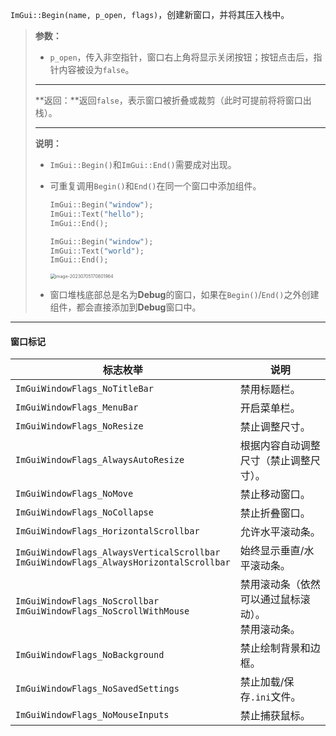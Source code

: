 `ImGui::Begin(name, p_open, flags)`，创建新窗口，并将其压入栈中。

>   **参数：**
>
>   *   `p_open`，传入非空指针，窗口右上角将显示关闭按钮；按钮点击后，指针内容被设为`false`。
>
>   ---
>
>   **返回：**返回`false`，表示窗口被折叠或裁剪（此时可提前将将窗口出栈）。
>
>   ---
>
>   **说明：**
>
>   *   `ImGui::Begin()`和`ImGui::End()`需要成对出现。
>
>   *   可重复调用`Begin()`和`End()`在同一个窗口中添加组件。
>
>       ```cpp
>       ImGui::Begin("window");
>       ImGui::Text("hello");
>       ImGui::End();
>       
>       ImGui::Begin("window");
>       ImGui::Text("world");
>       ImGui::End();
>       ```
>
>       <img src="./../../../../999.Asset/image-20230705170801964.png" alt="image-20230705170801964" style="zoom:50%;" />
>
>   *   窗口堆栈底部总是名为**Debug**的窗口，如果在`Begin()`/`End()`之外创建组件，都会直接添加到**Debug**窗口中。

---

#### 窗口标记

| 标志枚举                                                     | 说明                                                   |
| ------------------------------------------------------------ | ------------------------------------------------------ |
| `ImGuiWindowFlags_NoTitleBar‎`                                | 禁用标题栏。                                           |
| `ImGuiWindowFlags_MenuBar`                                   | 开启菜单栏。                                           |
| `ImGuiWindowFlags_NoResize`                                  | 禁止调整尺寸。                                         |
| `ImGuiWindowFlags_AlwaysAutoResize`                          | 根据内容自动调整尺寸（禁止调整尺寸）。                 |
| `ImGuiWindowFlags_NoMove`                                    | 禁止移动窗口。                                         |
| `ImGuiWindowFlags_NoCollapse`                                | 禁止折叠窗口。                                         |
| `ImGuiWindowFlags_HorizontalScrollbar`                       | 允许水平滚动条。                                       |
| `ImGuiWindowFlags_AlwaysVerticalScrollbar`<br />`ImGuiWindowFlags_AlwaysHorizontalScrollbar` | 始终显示垂直/水平滚动条。                              |
| `ImGuiWindowFlags_NoScrollbar`<br />`ImGuiWindowFlags_NoScrollWithMouse` | 禁用滚动条（依然可以通过鼠标滚动）。<br />禁用滚动条。 |
| `ImGuiWindowFlags_NoBackground`                              | 禁止绘制背景和边框。                                   |
| `ImGuiWindowFlags_NoSavedSettings`                           | 禁止加载/保存`.ini`文件。                              |
| `ImGuiWindowFlags_NoMouseInputs`                             | 禁止捕获鼠标。                                         |

